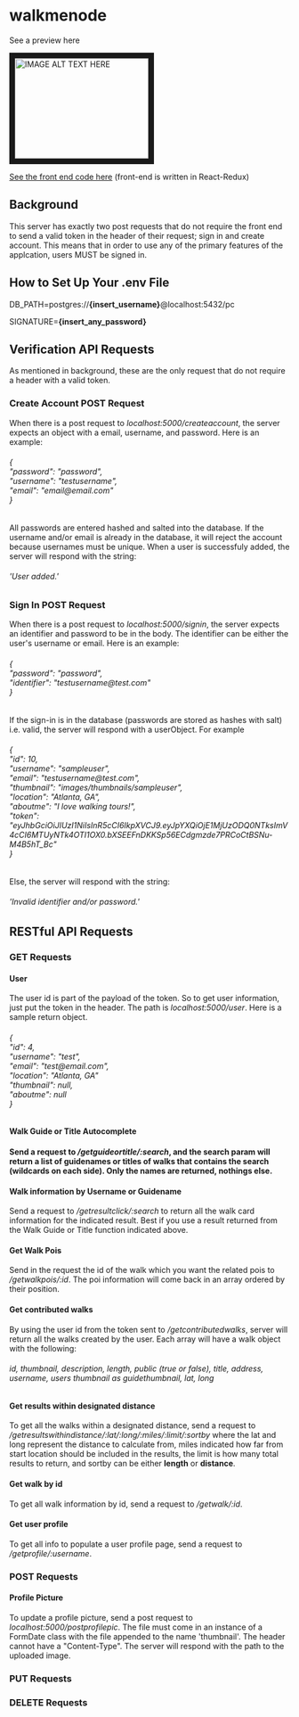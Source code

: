 # walkmenode
<p>See a preview here</p>
<a href="http://www.youtube.com/watch?feature=player_embedded&v=xHo3GI9y34k
" target="_blank"><img src="http://img.youtube.com/vi/xHo3GI9y34k/0.jpg" 
alt="IMAGE ALT TEXT HERE" width="240" height="180" border="10" /></a>
<p><a href="https://github.com/rfpoulos/walkmereact">See the front end code here</a> (front-end is written in React-Redux)</p>
<h2>Background</h2>
    <p>This server has exactly two post requests that do not require the front end to send a valid token in the header of their request; sign in and create account.  This means that in order to use any of the primary features of the applcation, users MUST be signed in.</p>
<h2>How to Set Up Your .env File</h2>
    <p>DB_PATH=postgres://<strong>{insert_username}</strong>@localhost:5432/pc</p>
    <p>SIGNATURE=<strong>{insert_any_password}</strong></p>
<h2>Verification API Requests</h2>
    <p>As mentioned in background, these are the only request that do not require a header with a valid token.</p>
        <h3>Create Account POST Request</h3>
            <p>When there is a post request to <em>localhost:5000/createaccount</em>, the server expects an object with a email, username, and password.  Here is an example:</p>
            <h6>
                {<br>
                    "password": "password",<br>
                    "username": "testusername",<br>
                    "email": "email@email.com"<br>
                }
            </h6>
            <p>All passwords are entered hashed and salted into the database.  If the username and/or email is already in the database, it will reject the account because usernames must be unique.  When a user is successfuly added, the server will respond with the string:</p>
            <h6>'User added.'</h6>
        <h3>Sign In POST Request</h3>
            <p>When there is a post request to <em>localhost:5000/signin</em>, the server expects an identifier and password to be in the body.  The identifier can be either the user's username or email.  Here is an example:</p>
            <h6>
                {<br>
                    "password": "password",<br>
                    "identifier": "testusername@test.com"<br>
                }
            </h6>
            <p>If the sign-in is in the database (passwords are stored as hashes with salt) i.e. valid, the server will respond with a userObject.  For example</p>
            <h6>
                {<br>
                    "id": 10,<br>
                    "username": "sampleuser",<br>
                    "email": "testusername@test.com",<br>
                    "thumbnail": "images/thumbnails/sampleuser",<br>
                    "location": "Atlanta, GA",<br>
                    "aboutme": "I love walking tours!",<br>
                    "token": "eyJhbGciOiJIUzI1NiIsInR5cCI6IkpXVCJ9.eyJpYXQiOjE1MjUzODQ0NTksImV4cCI6MTUyNTk4OTI1OX0.bXSEEFnDKKSp56ECdgmzde7PRCoCtBSNu-M4B5hT_Bc"<br>
                } 
            </h6>
            <p>Else, the server will respond with the string:</p>
            <h6>'Invalid identifier and/or password.'</h6>
<h2>RESTful API Requests</h2>
    <h3>GET Requests</h3>
        <h4>User</h4>
            <p>The user id is part of the payload of the token. So to get user information, just put the token in the header.  The path is <em>localhost:5000/user</em>.  Here is a sample return object.</p>
            <h6>
                {<br>
                    "id": 4,<br>
                    "username": "test",<br>
                    "email": "test@email.com",<br>
                    "location": "Atlanta, GA"<br>
                    "thumbnail": null,<br>
                    "aboutme": null<br>
                }
          <h4>Walk Guide or Title Autocomplete<h4>
            <p>Send a request to <em>/getguideortitle/:search</em>, and the search param will return a list of guidenames or titles of walks that contains the search (wildcards on each side).  Only the names are returned, nothings else.</p>
          <h4>Walk information by Username or Guidename</h4>
            <p>Send a request to <em>/getresultclick/:search</em> to return all the walk card information for the indicated result.  Best if you use a result returned from the Walk Guide or Title function indicated above.</p>
        <h4>Get Walk Pois</h4>
            <p>Send in the request the id of the walk which you want the related pois to <em>/getwalkpois/:id</em>.  The poi information will come back in an array ordered by their position.</p>
        <h4>Get contributed walks</h4>
            <p>By using the user id from the token sent to <em>/getcontributedwalks</em>, server will return all the walks created by the user.  Each array will have a walk object with the following:</p>
            <h6>id, thumbnail, description,
        length, public (true or false), title, address, username,
        users thumbnail as guidethumbnail, lat, long</h6>
        <h4>Get results within designated distance</h4>
            <p>To get all the walks within a designated distance, send a request to <em>/getresultswithindistance/:lat/:long/:miles/:limit/:sortby</em> where the lat and long represent the distance to calculate from, miles indicated how far from start location should be included in the results, the limit is how many total results to return, and sortby can be either <strong>length</strong> or <strong>distance</strong>.</p>
        <h4>Get walk by id</h4>
            <p>To get all walk information by id, send a request to <em>/getwalk/:id</em>.</p>
        <h4>Get user profile</h4>
            <p>To get all info to populate a user profile page, send a request to <em>/getprofile/:username</em>.</p>
    <h3>POST Requests</h3>
        <h4>Profile Picture</h4>
            <p>To update a profile picture, send a post request to <em>localhost:5000/postprofilepic</em>.  The file must come in an instance of a FormDate class with the file appended to the name 'thumbnail'.  The header cannot have a "Content-Type".  The server will respond with the path to the uploaded image.</p>
    <h3>PUT Requests</h3>
    <h3>DELETE Requests</h3>
